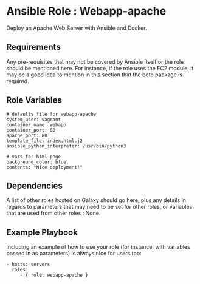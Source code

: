 Ansible Role : Webapp-apache
=========

Deploy an Apache Web Server with Ansible and Docker.

Requirements
------------

Any pre-requisites that may not be covered by Ansible itself or the role should be mentioned here. For instance, if the role uses the EC2 module, it may be a good idea to mention in this section that the boto package is required.

Role Variables
--------------

```
# defaults file for webapp-apache
system_user: vagrant
container_name: webapp
container_port: 80
apache_port: 80
template_file: index.html.j2
ansible_python_interpreter: /usr/bin/python3

# vars for html page
background_color: blue
contents: "Nice deployment!"

```
Dependencies
------------

A list of other roles hosted on Galaxy should go here, plus any details in regards to parameters that may need to be set for other roles, or variables that are used from other roles : None.

Example Playbook
----------------

Including an example of how to use your role (for instance, with variables passed in as parameters) is always nice for users too:

    - hosts: servers
      roles:
         - { role: webapp-apache }
